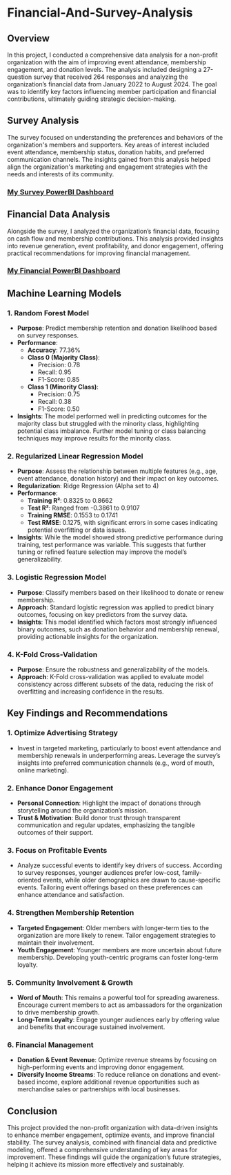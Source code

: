 # Financial-And-Survey-Analysis
## **Overview**  
In this project, I conducted a comprehensive data analysis for a non-profit organization with the aim of improving event attendance, membership engagement, and donation levels. The analysis included designing a 27-question survey that received 264 responses and analyzing the organization’s financial data from January 2022 to August 2024. The goal was to identify key factors influencing member participation and financial contributions, ultimately guiding strategic decision-making.

## **Survey Analysis**  
The survey focused on understanding the preferences and behaviors of the organization's members and supporters. Key areas of interest included event attendance, membership status, donation habits, and preferred communication channels. The insights gained from this analysis helped align the organization's marketing and engagement strategies with the needs and interests of its community.

### [My  Survey PowerBI Dashboard](https://app.powerbi.com/view?r=eyJrIjoiYmE3MTkyYWUtMTRiNS00ZmRlLTgyMDQtMGNlYzRhNWIwNmRiIiwidCI6IjUwNjE3YzZkLWJiY2MtNDUwYi1hY2YxLTZiYmEyNzZhNjUzOCIsImMiOjJ9&embedImagePlaceholder=true)

## **Financial Data Analysis**  
Alongside the survey, I analyzed the organization’s financial data, focusing on cash flow and membership contributions. This analysis provided insights into revenue generation, event profitability, and donor engagement, offering practical recommendations for improving financial management.

### [My Financial PowerBI Dashboard](https://app.powerbi.com/view?r=eyJrIjoiOWZlYWZjNzItMjAxYy00YTJhLTlmNzgtMjlkMWIzYmFjNmZmIiwidCI6IjUwNjE3YzZkLWJiY2MtNDUwYi1hY2YxLTZiYmEyNzZhNjUzOCIsImMiOjJ9&embedImagePlaceholder=true)

## **Machine Learning Models**

### 1. **Random Forest Model**  
   - **Purpose**: Predict membership retention and donation likelihood based on survey responses.
   - **Performance**:
     - **Accuracy**: 77.36%  
     - **Class 0 (Majority Class)**:
       - Precision: 0.78
       - Recall: 0.95
       - F1-Score: 0.85  
     - **Class 1 (Minority Class)**:
       - Precision: 0.75
       - Recall: 0.38
       - F1-Score: 0.50  
   - **Insights**: The model performed well in predicting outcomes for the majority class but struggled with the minority class, highlighting potential class imbalance. Further model tuning or class balancing techniques may improve results for the minority class.

### 2. **Regularized Linear Regression Model**  
   - **Purpose**: Assess the relationship between multiple features (e.g., age, event attendance, donation history) and their impact on key outcomes.
   - **Regularization**: Ridge Regression (Alpha set to 4)
   - **Performance**:
     - **Training R²**: 0.8325 to 0.8662
     - **Test R²**: Ranged from -0.3861 to 0.9107
     - **Training RMSE**: 0.1553 to 0.1741
     - **Test RMSE**: 0.1275, with significant errors in some cases indicating potential overfitting or data issues.
   - **Insights**: While the model showed strong predictive performance during training, test performance was variable. This suggests that further tuning or refined feature selection may improve the model’s generalizability.

### 3. **Logistic Regression Model**  
   - **Purpose**: Classify members based on their likelihood to donate or renew membership.
   - **Approach**: Standard logistic regression was applied to predict binary outcomes, focusing on key predictors from the survey data.
   - **Insights**: This model identified which factors most strongly influenced binary outcomes, such as donation behavior and membership renewal, providing actionable insights for the organization.

### 4. **K-Fold Cross-Validation**  
   - **Purpose**: Ensure the robustness and generalizability of the models.
   - **Approach**: K-Fold cross-validation was applied to evaluate model consistency across different subsets of the data, reducing the risk of overfitting and increasing confidence in the results.

## **Key Findings and Recommendations**

### 1. **Optimize Advertising Strategy**  
   - Invest in targeted marketing, particularly to boost event attendance and membership renewals in underperforming areas. Leverage the survey’s insights into preferred communication channels (e.g., word of mouth, online marketing).

### 2. **Enhance Donor Engagement**  
   - **Personal Connection**: Highlight the impact of donations through storytelling around the organization’s mission.
   - **Trust & Motivation**: Build donor trust through transparent communication and regular updates, emphasizing the tangible outcomes of their support.

### 3. **Focus on Profitable Events**  
   - Analyze successful events to identify key drivers of success. According to survey responses, younger audiences prefer low-cost, family-oriented events, while older demographics are drawn to cause-specific events. Tailoring event offerings based on these preferences can enhance attendance and satisfaction.

### 4. **Strengthen Membership Retention**  
   - **Targeted Engagement**: Older members with longer-term ties to the organization are more likely to renew. Tailor engagement strategies to maintain their involvement.
   - **Youth Engagement**: Younger members are more uncertain about future membership. Developing youth-centric programs can foster long-term loyalty.

### 5. **Community Involvement & Growth**  
   - **Word of Mouth**: This remains a powerful tool for spreading awareness. Encourage current members to act as ambassadors for the organization to drive membership growth.
   - **Long-Term Loyalty**: Engage younger audiences early by offering value and benefits that encourage sustained involvement.

### 6. **Financial Management**  
   - **Donation & Event Revenue**: Optimize revenue streams by focusing on high-performing events and improving donor engagement.
   - **Diversify Income Streams**: To reduce reliance on donations and event-based income, explore additional revenue opportunities such as merchandise sales or partnerships with local businesses.

## **Conclusion**  
This project provided the non-profit organization with data-driven insights to enhance member engagement, optimize events, and improve financial stability. The survey analysis, combined with financial data and predictive modeling, offered a comprehensive understanding of key areas for improvement. These findings will guide the organization’s future strategies, helping it achieve its mission more effectively and sustainably.
